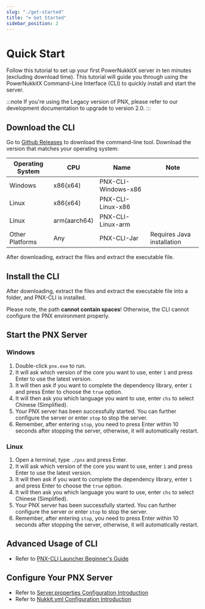 ```yaml
---
slug: "./get-started"
title: "⚒️ Get Started"
sidebar_position: 2
---
```

# Quick Start

Follow this tutorial to set up your first PowerNukkitX server in ten minutes (excluding download time). This tutorial will guide you through using the PowerNukkitX Command-Line Interface (CLI) to quickly install and start the server.

:::note
If you're using the Legacy version of PNX, please refer to our development documentation to upgrade to version 2.0.
:::

## Download the CLI

Go to [Github Releases](https://github.com/PowerNukkitX/PNX-CLI/releases) to download the command-line tool. Download the version that matches your operating system:

| Operating System | CPU          | Name                | Note                      |
|------------------|--------------|---------------------|---------------------------|
| Windows          | x86(x64)     | PNX-CLI-Windows-x86 |                           |
| Linux            | x86(x64)     | PNX-CLI-Linux-x86   |                           |
| Linux            | arm(aarch64) | PNX-CLI-Linux-arm   |                           |
| Other Platforms  | Any          | PNX-CLI-Jar         | Requires Java installation|

After downloading, extract the files and extract the executable file.

## Install the CLI

After downloading, extract the files and extract the executable file into a folder, and PNX-CLI is installed.

Please note, the path **cannot contain spaces**! Otherwise, the CLI cannot configure the PNX environment properly.

## Start the PNX Server

### Windows

1. Double-click `pnx.exe` to run.
2. It will ask which version of the core you want to use, enter `1` and press Enter to use the latest version.
3. It will then ask if you want to complete the dependency library, enter `1` and press Enter to choose the `true` option.
4. It will then ask you which language you want to use, enter `chs` to select Chinese (Simplified).
5. Your PNX server has been successfully started. You can further configure the server or enter `stop` to stop the server.
6. Remember, after entering `stop`, you need to press Enter within 10 seconds after stopping the server, otherwise, it will automatically restart.

### Linux

1. Open a terminal, type `./pnx` and press Enter.
2. It will ask which version of the core you want to use, enter `1` and press Enter to use the latest version.
3. It will then ask if you want to complete the dependency library, enter `1` and press Enter to choose the `true` option.
4. It will then ask you which language you want to use, enter `chs` to select Chinese (Simplified).
5. Your PNX server has been successfully started. You can further configure the server or enter `stop` to stop the server.
6. Remember, after entering `stop`, you need to press Enter within 10 seconds after stopping the server, otherwise, it will automatically restart.

## Advanced Usage of CLI

- Refer to [PNX-CLI Launcher Beginner's Guide](./faq/PNX-CLI)

## Configure Your PNX Server

- Refer to [Server.properties Configuration Introduction](./config/server.properties)
- Refer to [Nukkit.yml Configuration Introduction](./config/nukkit.yml)